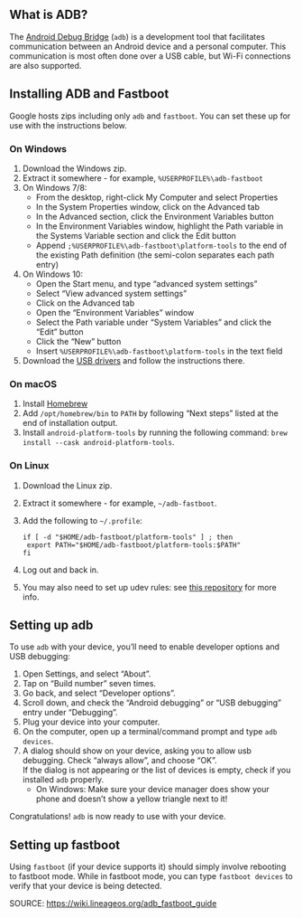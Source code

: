 
## What is ADB?

The [Android Debug Bridge](https://en.wikipedia.org/wiki/Android_Debug_Bridge) (`adb`) is a development tool that facilitates communication between an Android device and a personal computer. This communication is most often done over a USB cable, but Wi-Fi connections are also supported.

## Installing ADB and Fastboot

Google hosts zips including only `adb` and `fastboot`. You can set these up for use with the instructions below.

### On Windows

1.  Download the Windows zip.
2.  Extract it somewhere - for example, `%USERPROFILE%\adb-fastboot`
3.  On Windows 7/8:
    -   From the desktop, right-click My Computer and select Properties
    -   In the System Properties window, click on the Advanced tab
    -   In the Advanced section, click the Environment Variables button
    -   In the Environment Variables window, highlight the Path variable in the Systems Variable section and click the Edit button
    -   Append `;%USERPROFILE%\adb-fastboot\platform-tools` to the end of the existing Path definition (the semi-colon separates each path entry)
4.  On Windows 10:
    -   Open the Start menu, and type “advanced system settings”
    -   Select “View advanced system settings”
    -   Click on the Advanced tab
    -   Open the “Environment Variables” window
    -   Select the Path variable under “System Variables” and click the “Edit” button
    -   Click the “New” button
    -   Insert `%USERPROFILE%\adb-fastboot\platform-tools` in the text field
5.  Download the [USB drivers](https://developer.android.com/studio/run/win-usb) and follow the instructions there.

### On macOS

1.  Install [Homebrew](https://brew.sh/)
2.  Add `/opt/homebrew/bin` to `PATH` by following “Next steps” listed at the end of installation output.
3.  Install `android-platform-tools` by running the following command: `brew install --cask android-platform-tools`.

### On Linux

1.  Download the Linux zip.
2.  Extract it somewhere - for example, `~/adb-fastboot`.
3.  Add the following to `~/.profile`:
    
    ```
    if [ -d "$HOME/adb-fastboot/platform-tools" ] ; then
     export PATH="$HOME/adb-fastboot/platform-tools:$PATH"
    fi
    ```
    
4.  Log out and back in.
5.  You may also need to set up udev rules: see [this repository](https://github.com/M0Rf30/android-udev-rules#installation) for more info.

## Setting up adb
To use `adb` with your device, you’ll need to enable developer options and USB debugging:

1.  Open Settings, and select “About”.
2.  Tap on “Build number” seven times.
3.  Go back, and select “Developer options”.
4.  Scroll down, and check the “Android debugging” or “USB debugging” entry under “Debugging”.
5.  Plug your device into your computer.
6.  On the computer, open up a terminal/command prompt and type `adb devices`.
7.  A dialog should show on your device, asking you to allow usb debugging. Check “always allow”, and choose “OK”.  
    If the dialog is not appearing or the list of devices is empty, check if you installed `adb` properly.
    -   On Windows: Make sure your device manager does show your phone and doesn’t show a yellow triangle next to it!

Congratulations! `adb` is now ready to use with your device.

## Setting up fastboot

Using `fastboot` (if your device supports it) should simply involve rebooting to fastboot mode. While in fastboot mode, you can type `fastboot devices` to verify that your device is being detected.



SOURCE: https://wiki.lineageos.org/adb_fastboot_guide